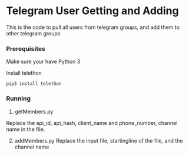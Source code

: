 # Telegram User Getting and Adding

This is the code to pull all users from telegram groups, and add them to other telegram groups

### Prerequisites

Make sure your have Python 3

Install telethon
```
pip3 install telethon
```

### Running

1. getMembers.py

Replace the api_id, api_hash, client_name and phone_number, channel name in the file.

2. addMembers.py
Replace the input file, startingline of the file, and the channel name

